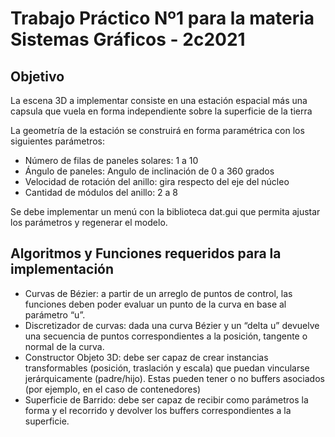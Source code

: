 # Trabajo Práctico Nº1 para la materia Sistemas Gráficos - 2c2021


## Objetivo

La escena 3D a implementar consiste en una estación espacial más una capsula que vuela en forma independiente sobre la superficie de la tierra

La geometría de la estación se construirá en forma paramétrica con los siguientes parámetros:

- Número de filas de paneles solares: 1 a 10
- Ángulo de paneles: Angulo de inclinación de 0 a 360 grados
- Velocidad de rotación del anillo: gira respecto del eje del núcleo
- Cantidad de módulos del anillo: 2 a 8

Se debe implementar un menú con la biblioteca dat.gui que permita ajustar los parámetros y regenerar el modelo.

## Algoritmos y Funciones requeridos para la implementación

- Curvas de Bézier: a partir de un arreglo de puntos de control, las funciones deben poder evaluar un punto de la curva en base al parámetro “u”.
- Discretizador de curvas: dada una curva Bézier y un “delta u” devuelve una secuencia de puntos correspondientes a la posición, tangente o normal de la curva.
- Constructor Objeto 3D: debe ser capaz de crear instancias transformables (posición, traslación y escala) que puedan vincularse jerárquicamente (padre/hijo). Estas pueden tener o no buffers asociados (por ejemplo, en el caso de contenedores)
- Superficie de Barrido: debe ser capaz de recibir como parámetros la forma y el recorrido y devolver los buffers correspondientes a la superficie.
